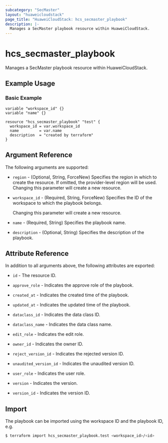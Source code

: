 ```yaml
---
subcategory: "SecMaster"
layout: "huaweicloudstack"
page_title: "HuaweiCloudStack: hcs_secmaster_playbook"
description: |-
  Manages a SecMaster playbook resource within HuaweiCloudStack.
---
```


# hcs_secmaster_playbook

Manages a SecMaster playbook resource within HuaweiCloudStack.

## Example Usage

### Basic Example

```hcl
variable "workspace_id" {}
variable "name" {}

resource "hcs_secmaster_playbook" "test" {
  workspace_id = var.workspace_id
  name         = var.name
  description  = "created by terraform"
}
```

## Argument Reference

The following arguments are supported:

* `region` - (Optional, String, ForceNew) Specifies the region in which to create the resource.
  If omitted, the provider-level region will be used. Changing this parameter will create a new resource.

* `workspace_id` - (Required, String, ForceNew) Specifies the ID of the workspace to which the playbook belongs.

  Changing this parameter will create a new resource.

* `name` - (Required, String) Specifies the playbook name.

* `description` - (Optional, String) Specifies the description of the playbook.

## Attribute Reference

In addition to all arguments above, the following attributes are exported:

* `id` - The resource ID.

* `approve_role` - Indicates the approve role of the playbook.

* `created_at` - Indicates the created time of the playbook.

* `updated_at` - Indicates the updated time of the playbook.

* `dataclass_id` - Indicates the data class ID.

* `dataclass_name` - Indicates the data class name.

* `edit_role` - Indicates the edit role.

* `owner_id` - Indicates the owner ID.

* `reject_version_id` - Indicates the rejected version ID.

* `unaudited_version_id` - Indicates the unaudited version ID.

* `user_role` - Indicates the user role.

* `version` - Indicates the version.

* `version_id` - Indicates the version ID.

## Import

The playbook can be imported using the workspace ID and the playbook ID, e.g.

```bash
$ terraform import hcs_secmaster_playbook.test <workspace_id>/<id>
```
